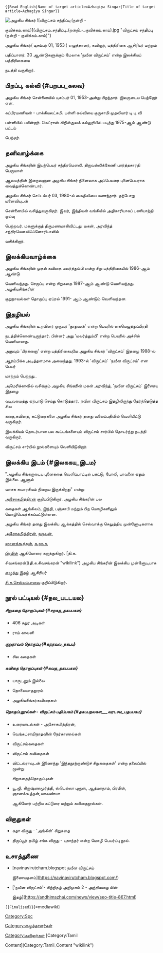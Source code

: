 ```{=mediawiki}
{{Read English|Name of target article=Azhagiya Singar|Title of target article=Azhagiya Singar}}
```
![அழகிய சிங்கர்](அழகிய_சிங்கர்.jpg "அழகிய சிங்கர்") ![விருட்சம் சந்திப்பு (நன்றி -
குவிக்கம்.காம்)](விருட்சம்_சந்திப்பு_(நன்றி_-_குவிக்கம்.காம்).jpg "விருட்சம் சந்திப்பு (நன்றி - குவிக்கம்.காம்)")
அழகிய சிங்கர்( டிசம்பர் 01, 1953 ) எழுத்தாளர், கவிஞர், பத்திரிகை ஆசிரியர் மற்றும்
பதிப்பாளர். 30 ஆண்டுகளுக்கும் மேலாக \'நவீன விருட்சம்\' என்ற இலக்கியப் பத்திரிகையை
நடத்தி வருகிறார்.

## பிறப்பு, கல்வி {#பறபப_கலவ}

அழகிய சிங்கர் சென்னையில் டிசம்பர் 01, 1953-அன்று பிறந்தார். இவருடைய பெற்றோர் என்.
சுப்பிரமணியன் - பாக்கியலட்சுமி. பள்ளி கல்வியை குருசாமி முதலியார் டி டி வி
பள்ளியில் பயின்றார். மெட்ராஸ் கிறிஸ்துவக் கல்லுரியில் படித்து 1975-ஆம் ஆண்டு பட்டம்
பெற்றார்.

## தனிவாழ்க்கை

அழகிய சிங்கரின் இயற்பெயர் சந்திரமௌலி. திருவல்லிக்கேணி பார்த்தசாரதி பெருமாள்
ஆலயத்தின் இறைவனான அழகிய சிங்கர் நினைவாக அப்பெயரை புனைபெயராக வைத்துக்கொண்டார்.

அழகிய சிங்கர் செப்டம்பர் 03, 1980-ல் மைதிலியை மணந்தார். தற்போது மனைவியுடன்
சென்னையில் வசித்துவருகிறார். இவர், இந்தியன் வங்கியில் அதிகாரியாகப் பணியாற்றி ஓய்வு
பெற்றவர். மகளுக்குத் திருமணமாகிவிட்டது. மகன், அரவிந்த் சந்திரமௌலிஃப்ளோரிடாவில்
வசிக்கிறார்.

## இலக்கியவாழ்க்கை

அழகிய சிங்கரின் முதல் கவிதை மலர்த்தும்பி என்ற சிறு பத்திரிகையில் 1986-ஆம் ஆண்டு
வெளிவந்தது. செருப்பு என்ற சிறுகதை 1987-ஆம் ஆண்டு வெளிவந்தது. அழகியசிங்கரின்
குறுநாவல்கள் தொகுப்பு ஏப்ரல் 1991- ஆம் ஆண்டும் வெளிவந்தன.

## இதழியல்

அழகிய சிங்கரின் உறவினர் ஒருவர் \'தூதுவன்\' என்ற பெயரில் கையெழுத்துப்பிரதி
நடத்திக்கொண்டிருந்தார். பின்னர் அது \'மலர்த்தும்பி\' என்ற பெயரில் அச்சில் வெளியானது.
அதுவும் \'பிரக்ஞை\' என்ற பத்திரிகையுமே அழகிய சிங்கர் \'விருட்சம்\' இதழை 1988-ல்
ஆரம்பிக்க அடித்தளமாக அமைந்தது. 1993-ல் \'விருட்சம்\' \'நவீன விருட்சம்\' என பெயர்
மாற்றம் பெற்றது..

அமெரிக்காவில் வசிக்கும் அழகிய சிங்கரின் மகன் அரவிந்த், \'நவீன விருட்சம்\' இணைய இதழை
வடிவமைத்து ஏற்பாடு செய்து கொடுத்தார். நவீன விருட்சம் இதழிலிருந்து தேர்ந்தெடுத்த சில
கதை,கவிதை, கட்டுரைகளை அழகிய சிங்கர் தனது வலைப்பதிவில் வெளியிட்டு வருகிறார்.

இலக்கியம் தொடர்பான பல கூட்டங்களையும் விருட்சம் சார்பில் தொடர்ந்து நடத்தி வருகிறார்.
விருட்சம் சார்பில் நூல்களையும் வெளியிடுகிறார்.

## இலக்கிய இடம் {#இலககய_இடம}

\"அழகிய சிங்கருடைய புனைகதை வெளிப்பாட்டில் பகட்டு, போலி, பாவனை ஏதும் இல்லை. ஆனால்
வாசக சுவாரசியம் நிறைய இருக்கிறது\" என்று
[அசோகமித்திரன்](அசோகமித்திரன் "wikilink") குறிப்பிடுகிறார். அழகிய சிங்கரின் பல
கதைகள் ஆங்கிலம், இந்தி, பஞ்சாபி மற்றும் பிற மொழிகளிலும் மொழிபெயர்க்கப்பட்டுள்ளன.

அழகிய சிங்கர் தனது இலக்கிய ஆக்கத்தில் செல்வாக்கு செலுத்திய முன்னோடிகளாக
[அசோகமித்திரன்](அசோகமித்திரன் "wikilink"), [நகுலன்](நகுலன் "wikilink"),
[ஞானக்கூத்தன்](ஞானக்கூத்தன் "wikilink"), [க.நா.சு](க.நா.சுப்ரமணியம் "wikilink"),
[பிரமிள்](பிரமிள் "wikilink") ஆகியோரை கருத்துகிறார். [தி.க.
சிவசங்கரன்](தி.க.சிவசங்கரன் "wikilink") அழகிய சிங்கரின் இலக்கிய முன்னோடியாக
[எழுத்து](எழுத்து "wikilink") இதழ் ஆசிரியர்
[சி.சு.செல்லப்பாவை](சி.சு._செல்லப்பா "wikilink") குறிப்பிடுகிறார்.

## நூல் பட்டியல் {#நல_படடயல}

##### சிறுகதை தொகுப்புகள் {#சறகத_தகபபகள}

-   406 சதுர அடிகள்
-   ராம் காலனி

##### குறுநாவல் தொகுப்பு {#கறநவல_தகபப}

-   சில கதைகள்

##### கவிதை தொகுப்புகள் {#கவத_தகபபகள}

-   யாருடனும் இல்லை
-   தொலையாததூரம்
-   அழகியசிங்கர்கவிதைகள்

##### தொகுப்புநூல்கள் - விருட்சம் பதிப்பகம் {#தகபபநலகள___வரடசம_பதபபகம}

-   உரையாடல்கள் - அசோகமித்திரன்,
-   வெங்கட்சாமிநாதனின் நேர்காணல்கள்
-   விருட்சம்கதைகள்
-   விருட்சம் கவிதைகள்
-   விட்டல்ராவுடன் இணைந்து \'இந்தநூற்றாண்டுச் சிறுகதைகள்\' என்ற தலைப்பில் மூன்று
    சிறுகதைத்தொகுப்புகள்
-   யூ.ஜி. கிருஷ்ணமூர்த்தி, ஸ்டெல்லா புரூஸ், ஆத்மாநாம், பிரமிள், ஞானக்கூத்தன்,லாவண்யா
    ஆகியோர் பற்றிய கட்டுரை மற்றும் கவிதைநூல்கள்.

## விருதுகள்

-   கதா விருது - \'அங்கிள்\' சிறுகதை
-   திருப்பூர் தமிழ் சங்க விருது - யுகாந்தர் என்ற மொழி பெயர்ப்பு நூல்.

## உசாத்துணை

-   [navinavirutcham.blogspot நவீன விருட்சம்
    இணையதளம்](https://navinavirutcham.blogspot.com/)
-   [\'நவீன விருட்சம்\'- சிற்றிதழ் அறிமுகம் 2 - அந்திமழை மின்
    இதழ்](https://andhimazhai.com/news/view/seo-title-867.html)

`{{Finalised}}`{=mediawiki}

[Category:Spc](Category:Spc "wikilink")
[Category:எழுத்தாளர்கள்](Category:எழுத்தாளர்கள் "wikilink")
[Category:கவிஞர்கள்](Category:கவிஞர்கள் "wikilink") [Category:Tamil
Content](Category:Tamil_Content "wikilink")
